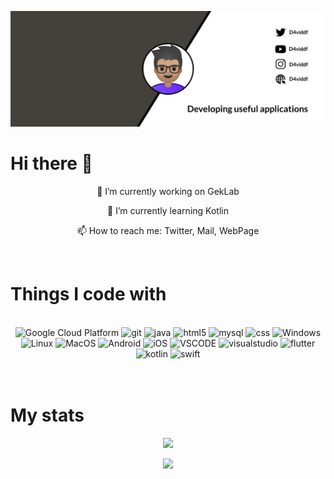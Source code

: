 ![Imagen perfil](/resources/profile_photo-2.jpg)
</br>
<h1 align=left>Hi there 👋</h1>
<p align=center>🔭 I’m currently working on GekLab</p>
<p align=center>📖 I’m currently learning Kotlin</p>
<p align=center>📫 How to reach me: Twitter, Mail, WebPage</p>
</br>
<h1>Things I code with</h1>
</br>
<div align=center>
    <img alt="Google Cloud Platform" src="https://img.shields.io/badge/-Google_Cloud_Platform-1a73e8?style=flat-square&logo=google-cloud&logoColor=white" />
    <img alt="git" src="https://img.shields.io/badge/-Git-1a73e8?style=flat-square&logo=git&logoColor=white" />
    <img alt="java" src="https://img.shields.io/badge/-Java-1a73e8?style=flat-square&logo=java&logoColor=white" />
    <img alt="html5" src="https://img.shields.io/badge/-HTML5-1a73e8?style=flat-square&logo=html5&logoColor=white" />
    <img alt="mysql" src="https://img.shields.io/badge/-MySQL-1a73e8?style=flat-square&logo=mysql&logoColor=white" />
    <img alt="css" src="https://img.shields.io/badge/-CSS-1a73e8?style=flat-square&logo=css3&logoColor=white" />
    <img alt="Windows" src="https://img.shields.io/badge/-WINDOWS-1a73e8?style=flat-square&logo=windows&logoColor=white" />
    <img alt="Linux" src="https://img.shields.io/badge/-Linux-1a73e8?style=flat-square&logo=linux&logoColor=white" />
    <img alt="MacOS" src="https://img.shields.io/badge/-Mac_OS-1a73e8?style=flat-square&logo=apple&logoColor=white" />
    <img alt="Android" src="https://img.shields.io/badge/-Android-1a73e8?style=flat-square&logo=android&logoColor=white" />
    <img alt="iOS" src="https://img.shields.io/badge/-iOS-1a73e8?style=flat-square&logo=ios&logoColor=white" />
    <img alt="VSCODE" src="https://img.shields.io/badge/-Visual_Studio_Code-1a73e8?style=flat-square&logo=visualstudiocode&logoColor=white" />
    <img alt="visualstudio" src="https://img.shields.io/badge/-Visual_Studio-1a73e8?style=flat-square&logo=visualstudio&logoColor=white" />
    <img alt="flutter" src="https://img.shields.io/badge/-Flutter-1a73e8?style=flat-square&logo=flutter&logoColor=white" />
    <img alt="kotlin" src="https://img.shields.io/badge/-Kotlin-1a73e8?style=flat-square&logo=kotlin&logoColor=white" />
    <img alt="swift" src="https://img.shields.io/badge/-Swift-1a73e8?style=flat-square&logo=swift&logoColor=white" />
</div>
</br>
</br>
<h1>My stats</h1>
<div align=center>

![](https://github-readme-stats.vercel.app/api?username=D4vidDf&show_icons=true&count_private=true&theme=dark&locale=es&border_radius=10&icon_color=f44uif)
    
![](https://github-readme-stats.vercel.app/api/top-langs/?username=d4viddf&layout=compact&count_private=true&theme=dark&border_radius=10&locale=es&show_icons=true)

</div>


